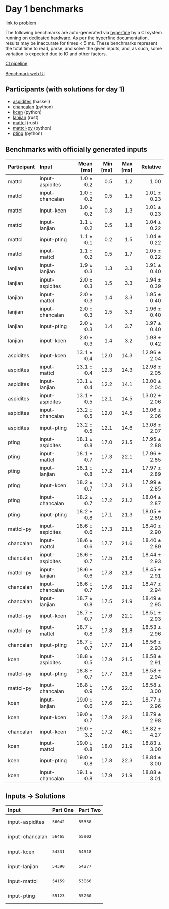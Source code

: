 # Day 1 benchmarks

[link to problem](https://adventofcode.com/2023/day/1)

The following benchmarks are auto-generated via
[hyperfine](https://github.com/sharkdp/hyperfine) by a CI system running on
dedicated hardware. As per the hyperfine documentation, results may be
inaccurate for times < 5 ms. These benchmarks represent the total time to read,
parse, and solve the given inputs, and, as such, some variation is expected due
to IO and other factors.

[CI pipeline](http://ci.papercode.net:8080/teams/main/pipelines/aoc2023)

[Benchmark web UI](https://aoc.ancalagon.black)


## Participants (with solutions for day 1)

- [aspidites](https://github.com/aspidites/aoc2023) (haskell)
- [chancalan](https://github.com/chancalan/aoc2023) (python)
- [kcen](https://github.com/kcen/aoc2023) (python)
- [lanjian](https://github.com/lanjian/aoc-2023) (rust)
- [mattcl](https://github.com/mattcl/aoc2023) (rust)
- [mattcl-py](https://github.com/mattcl/aoc2023-py) (python)
- [pting](https://github.com/pting/aoc2023) (python)


## Benchmarks with officially generated inputs

| Participant | Input | Mean [ms] | Min [ms] | Max [ms] | Relative |
|:---|:---|---:|---:|---:|---:|
| mattcl | input-aspidites | 1.0 ± 0.2 | 0.5 | 1.2 | 1.00 |
| mattcl | input-chancalan | 1.0 ± 0.2 | 0.5 | 1.5 | 1.01 ± 0.23 |
| mattcl | input-kcen | 1.0 ± 0.2 | 0.3 | 1.3 | 1.01 ± 0.23 |
| mattcl | input-lanjian | 1.1 ± 0.2 | 0.5 | 1.8 | 1.04 ± 0.22 |
| mattcl | input-pting | 1.1 ± 0.1 | 0.2 | 1.5 | 1.04 ± 0.22 |
| mattcl | input-mattcl | 1.1 ± 0.2 | 0.5 | 1.7 | 1.05 ± 0.22 |
| lanjian | input-lanjian | 1.9 ± 0.3 | 1.3 | 3.3 | 1.91 ± 0.40 |
| lanjian | input-aspidites | 2.0 ± 0.3 | 1.5 | 3.3 | 1.94 ± 0.39 |
| lanjian | input-mattcl | 2.0 ± 0.3 | 1.4 | 3.3 | 1.95 ± 0.40 |
| lanjian | input-chancalan | 2.0 ± 0.3 | 1.5 | 3.3 | 1.96 ± 0.40 |
| lanjian | input-pting | 2.0 ± 0.3 | 1.4 | 3.7 | 1.97 ± 0.40 |
| lanjian | input-kcen | 2.0 ± 0.3 | 1.4 | 3.2 | 1.98 ± 0.42 |
| aspidites | input-kcen | 13.1 ± 0.4 | 12.0 | 14.3 | 12.96 ± 2.04 |
| aspidites | input-mattcl | 13.1 ± 0.4 | 12.3 | 14.3 | 12.98 ± 2.05 |
| aspidites | input-lanjian | 13.1 ± 0.4 | 12.2 | 14.1 | 13.00 ± 2.04 |
| aspidites | input-aspidites | 13.1 ± 0.5 | 12.1 | 14.5 | 13.02 ± 2.06 |
| aspidites | input-chancalan | 13.2 ± 0.5 | 12.0 | 14.5 | 13.06 ± 2.06 |
| aspidites | input-pting | 13.2 ± 0.5 | 12.1 | 14.6 | 13.08 ± 2.07 |
| pting | input-aspidites | 18.1 ± 0.8 | 17.0 | 21.5 | 17.95 ± 2.88 |
| pting | input-mattcl | 18.1 ± 0.7 | 17.3 | 22.1 | 17.96 ± 2.85 |
| pting | input-lanjian | 18.1 ± 0.8 | 17.2 | 21.4 | 17.97 ± 2.89 |
| pting | input-kcen | 18.2 ± 0.7 | 17.3 | 21.3 | 17.99 ± 2.85 |
| pting | input-chancalan | 18.2 ± 0.7 | 17.2 | 21.2 | 18.04 ± 2.87 |
| pting | input-pting | 18.2 ± 0.8 | 17.1 | 21.3 | 18.05 ± 2.89 |
| mattcl-py | input-aspidites | 18.6 ± 0.6 | 17.3 | 21.5 | 18.40 ± 2.90 |
| chancalan | input-mattcl | 18.6 ± 0.6 | 17.7 | 21.6 | 18.40 ± 2.89 |
| chancalan | input-aspidites | 18.6 ± 0.7 | 17.5 | 21.6 | 18.44 ± 2.93 |
| mattcl-py | input-lanjian | 18.6 ± 0.6 | 17.8 | 21.8 | 18.45 ± 2.91 |
| chancalan | input-chancalan | 18.6 ± 0.7 | 17.6 | 21.9 | 18.47 ± 2.94 |
| chancalan | input-lanjian | 18.7 ± 0.8 | 17.5 | 21.9 | 18.49 ± 2.95 |
| mattcl-py | input-kcen | 18.7 ± 0.7 | 17.6 | 22.1 | 18.51 ± 2.93 |
| mattcl-py | input-mattcl | 18.7 ± 0.8 | 17.8 | 21.8 | 18.53 ± 2.96 |
| chancalan | input-pting | 18.7 ± 0.7 | 17.7 | 21.4 | 18.56 ± 2.93 |
| kcen | input-aspidites | 18.8 ± 0.5 | 17.9 | 21.5 | 18.58 ± 2.91 |
| mattcl-py | input-pting | 18.8 ± 0.7 | 17.7 | 21.6 | 18.58 ± 2.94 |
| mattcl-py | input-chancalan | 18.8 ± 0.9 | 17.6 | 22.0 | 18.58 ± 3.00 |
| kcen | input-lanjian | 19.0 ± 0.6 | 17.6 | 22.1 | 18.77 ± 2.96 |
| kcen | input-kcen | 19.0 ± 0.7 | 17.9 | 22.3 | 18.79 ± 2.98 |
| chancalan | input-kcen | 19.0 ± 3.2 | 17.2 | 46.1 | 18.82 ± 4.27 |
| kcen | input-mattcl | 19.0 ± 0.8 | 18.0 | 21.9 | 18.83 ± 3.00 |
| kcen | input-pting | 19.0 ± 0.8 | 17.8 | 22.3 | 18.84 ± 3.00 |
| kcen | input-chancalan | 19.1 ± 0.8 | 17.9 | 21.9 | 18.88 ± 3.01 |


## Inputs -> Solutions

| Input | Part One | Part Two |
|:---|:---|:---|
|input-aspidites|<pre>56042</pre>|<pre>55358</pre>|
|input-chancalan|<pre>56465</pre>|<pre>55902</pre>|
|input-kcen|<pre>54331</pre>|<pre>54518</pre>|
|input-lanjian|<pre>54390</pre>|<pre>54277</pre>|
|input-mattcl|<pre>54159</pre>|<pre>53866</pre>|
|input-pting|<pre>55123</pre>|<pre>55260</pre>|